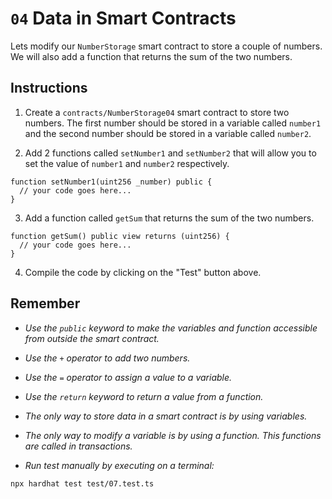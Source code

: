 # `04` Data in Smart Contracts

Lets modify our `NumberStorage` smart contract to store a couple of numbers. We will also add a function that returns the sum of the two numbers.

## Instructions

1. Create a `contracts/NumberStorage04` smart contract to store two numbers. The first number should be stored in a variable called `number1` and the second number should be stored in a variable called `number2`.

2. Add 2 functions called `setNumber1` and `setNumber2` that will allow you to set the value of `number1` and `number2` respectively.

```solidity
function setNumber1(uint256 _number) public {
  // your code goes here...
}

```

3. Add a function called `getSum` that returns the sum of the two numbers.

```solidity
function getSum() public view returns (uint256) {
  // your code goes here...
}

```

4. Compile the code by clicking on the "Test" button above.

## Remember

- _Use the `public` keyword to make the variables and function accessible from outside the smart contract._

- _Use the `+` operator to add two numbers._

- _Use the `=` operator to assign a value to a variable._

- _Use the `return` keyword to return a value from a function._

- _The only way to store data in a smart contract is by using variables._

- _The only way to modify a variable is by using a function. This functions are called in transactions._

- _Run test manually by executing on a terminal:_

```shell
npx hardhat test test/07.test.ts
```
